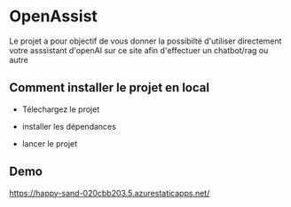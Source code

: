 
# OpenAssist 

Le projet a pour objectif de vous donner la possibilté d'utiliser directement votre asssistant d'openAI sur ce site afin d'effectuer un chatbot/rag ou autre


## Comment installer le projet en local

- Télechargez le projet

- installer les dépendances 

- lancer le projet 


## Demo

https://happy-sand-020cbb203.5.azurestaticapps.net/

